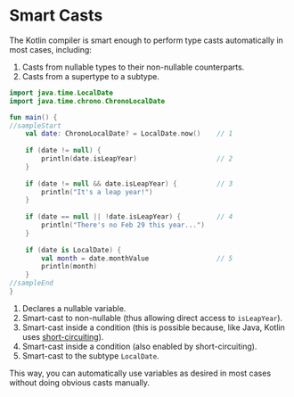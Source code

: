 # Smart Casts

The Kotlin compiler is smart enough to perform type casts automatically in most cases, including:

1. Casts from nullable types to their non-nullable counterparts.
2. Casts from a supertype to a subtype.

```kotlin
import java.time.LocalDate
import java.time.chrono.ChronoLocalDate

fun main() {
//sampleStart
    val date: ChronoLocalDate? = LocalDate.now()    // 1
    
    if (date != null) {
        println(date.isLeapYear)                    // 2
    }
    
    if (date != null && date.isLeapYear) {          // 3
        println("It's a leap year!")
    }
    
    if (date == null || !date.isLeapYear) {         // 4
        println("There's no Feb 29 this year...")
    }
    
    if (date is LocalDate) {
        val month = date.monthValue                 // 5
        println(month)
    }
//sampleEnd
}

```

1. Declares a nullable variable.
2. Smart-cast to non-nullable (thus allowing direct access to `isLeapYear`).
3. Smart-cast inside a condition (this is possible because, like Java, Kotlin
   uses [short-circuiting](https://en.wikipedia.org/wiki/Short-circuit_evaluation)).
4. Smart-cast inside a condition (also enabled by short-circuiting).
5. Smart-cast to the subtype `LocalDate`.

This way, you can automatically use variables as desired in most cases without doing obvious casts manually.
